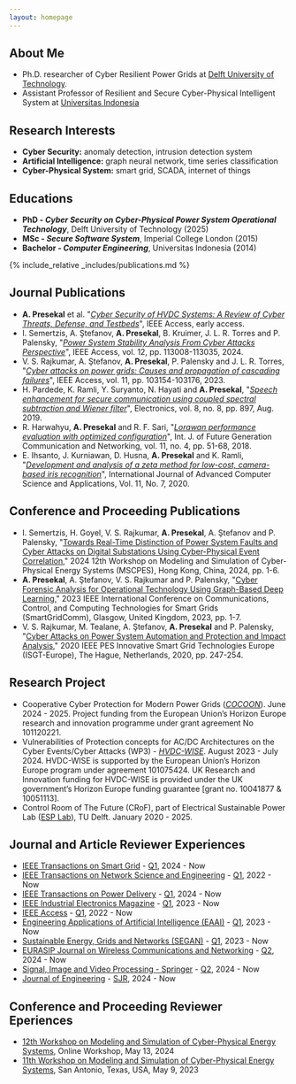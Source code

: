 ```yaml
---
layout: homepage
---
```


## About Me

- Ph.D. researcher of Cyber Resilient Power Grids at [Delft University of Technology](https://research.tudelft.nl/en/persons/a-presekal).
- Assistant Professor of Resilient and Secure Cyber-Physical Intelligent System at [Universitas Indonesia](https://scholar.ui.ac.id/en/persons/alfan-presekal)

## Research Interests

- **Cyber Security:** anomaly detection, intrusion detection system
- **Artificial Intelligence:** graph neural network, time series classification
- **Cyber-Physical System:** smart grid, SCADA, internet of things

## Educations

- **PhD - _Cyber Security on Cyber-Physical Power System Operational Technology_**, Delft University of Technology (2025)
- **MSc - _Secure Software System_**, Imperial College London (2015)
- **Bachelor - _Computer Engineering_**, Universitas Indonesia (2014)

{% include_relative _includes/publications.md %}

## Journal Publications


- **A. Presekal** et al. "[*Cyber Security of HVDC Systems: A Review of Cyber Threats, Defense, and Testbeds*](https://ieeexplore.ieee.org/abstract/document/10741528)", IEEE Access, early access.
- I. Semertzis, A. Ştefanov, **A. Presekal**, B. Kruimer, J. L. R. Torres and P. Palensky, "[*Power System Stability Analysis From Cyber Attacks Perspective*](https://ieeexplore.ieee.org/abstract/document/10634523)", IEEE Access, vol. 12, pp. 113008-113035, 2024.
- V. S. Rajkumar, A. Ştefanov,  **A. Presekal**, P. Palensky and J. L. R. Torres, "[*Cyber attacks on power grids: Causes and propagation of cascading failures*](https://ieeexplore.ieee.org/abstract/document/10256104/)", IEEE Access, vol. 11, pp. 103154-103176, 2023.
- H. Pardede, K. Ramli, Y. Suryanto, N. Hayati and **A. Presekal**, "[*Speech enhancement for secure communication using coupled spectral subtraction and Wiener filter*](https://www.mdpi.com/2079-9292/8/8/897)", Electronics, vol. 8, no. 8, pp. 897, Aug. 2019.
- R. Harwahyu, **A. Presekal** and R. F. Sari, "[*Lorawan performance evaluation with optimized configuration*](https://www.researchgate.net/publication/326739399_LoRaWAN_Performance_Evaluation_with_Optimized_Configuration)", Int. J. of Future Generation Communication and Networking, vol. 11, no. 4, pp. 51-68, 2018.
- E. Ihsanto, J. Kurniawan, D. Husna, **A. Presekal** and K. Ramli, "[*Development and analysis of a zeta method for low-cost, camera-based iris recognition*](https://d1wqtxts1xzle7.cloudfront.net/95745937/Paper_42-Development_and_Analysis_of_a_Zeta_Method-libre.pdf?1671033217=&response-content-disposition=inline%3B+filename%3DDevelopment_and_Analysis_of_a_Zeta_Metho.pdf&Expires=1715936022&Signature=IDyhV6RpNvjt8E13yIfx~qHkg7LrXN1Jtmp6ymGFXB3aKPHms5Pq8~ifLWAdBPovqZzCVJRpyFuRgfG~qfwePRGRIYLorxp4~IH2cVE15v34P965LbWJAy-zRK8KosfctoMyvMTDrnXypGOtL6Ua2cOou5nm5ayg4B2JwNFKgOhbDMm6Lm-1Zv04qk0FDl4XI2HKwluQXTdianMZEKiBkCeHXOZV4gbMNFnRfG7g4~wPqTWZyHQj~-WmkKV8kpjiZ5MJNCwnF6J0pMdIGzFJ-EfjNdRj~vBMeUxZcZmyEZZ8oCVzmuIIVlfYjSEtkZDHT7SKPe2NeaWEqsN3q4nu4w__&Key-Pair-Id=APKAJLOHF5GGSLRBV4ZA)",  International Journal of Advanced Computer Science and Applications, Vol. 11, No. 7, 2020.


## Conference and Proceeding Publications
- I. Semertzis, H. Goyel, V. S. Rajkumar, **A. Presekal**, A. Ştefanov and P. Palensky, "[Towards Real-Time Distinction of Power System Faults and Cyber Attacks on Digital Substations Using Cyber-Physical Event Correlation,](https://ieeexplore.ieee.org/abstract/document/10542753)" 2024 12th Workshop on Modeling and Simulation of Cyber-Physical Energy Systems (MSCPES), Hong Kong, China, 2024, pp. 1-6.
- **A. Presekal**, A. Ştefanov, V. S. Rajkumar and P. Palensky, "[Cyber Forensic Analysis for Operational Technology Using Graph-Based Deep Learning](https://www.researchgate.net/profile/Alfan-Presekal/publication/376293311_Cyber_Forensic_Analysis_for_Operational_Technology_Using_Graph-Based_Deep_Learning/links/658c343d2468df72d3dd4f31/Cyber-Forensic-Analysis-for-Operational-Technology-Using-Graph-Based-Deep-Learning.pdf)," 2023 IEEE International Conference on Communications, Control, and Computing Technologies for Smart Grids (SmartGridComm), Glasgow, United Kingdom, 2023, pp. 1-7.
- V. S. Rajkumar, M. Tealane, A. Ştefanov, **A. Presekal** and P. Palensky, "[Cyber Attacks on Power System Automation and Protection and Impact Analysis,](https://www.researchgate.net/profile/Alfan-Presekal/publication/346808214_Cyber_Attacks_on_Power_System_Automation_and_Protection_and_Impact_Analysis/links/649497288de7ed28ba4cb36c/Cyber-Attacks-on-Power-System-Automation-and-Protection-and-Impact-Analysis.pdf)" 2020 IEEE PES Innovative Smart Grid Technologies Europe (ISGT-Europe), The Hague, Netherlands, 2020, pp. 247-254.

## Research Project
- Cooperative Cyber Protection for Modern Power Grids ([*COCOON*](https://www.cyber-cocoon.eu/)). June 2024 - 2025. Project funding from the European Union’s Horizon Europe research and innovation programme under grant agreement No 101120221.
- Vulnerabilities of Protection concepts for AC/DC Architectures on the Cyber Events/Cyber Attacks (WP3) - [*HVDC-WISE*](https://hvdc-wise.eu/). August 2023 - July 2024. HVDC-WISE is supported by the European Union’s Horizon Europe program under agreement 101075424. UK Research and Innovation funding for HVDC-WISE is provided under the UK government’s Horizon Europe funding guarantee [grant no. 10041877 & 10051113].
- Control Room of The Future (CRoF), part of Electrical Sustainable Power Lab ([ESP Lab](https://www.tudelft.nl/ewi/onderzoek/faciliteiten/esp-lab)), TU Delft. January 2020 - 2025. 



## Journal and Article Reviewer Experiences
- [IEEE Transactions on Smart Grid](https://ieeexplore.ieee.org/xpl/RecentIssue.jsp?punumber=5165411) - [Q1](https://www.scimagojr.com/journalsearch.php?q=19700170610&tip=sid&clean=0), 2024 - Now 
- [IEEE Transactions on Network Science and Engineering](https://ieeexplore.ieee.org/xpl/RecentIssue.jsp?punumber=6488902) - [Q1](https://www.scimagojr.com/journalsearch.php?q=21100372437&tip=sid&clean=0), 2022 - Now 
- [IEEE Transactions on Power Delivery](https://ieeexplore.ieee.org/xpl/RecentIssue.jsp?punumber=61) - [Q1](https://www.scimagojr.com/journalsearch.php?q=17370&tip=sid&clean=0), 2024 - Now 
- [IEEE Industrial Electronics Magazine](https://ieeexplore.ieee.org/xpl/RecentIssue.jsp?punumber=4154573) - [Q1](https://www.scimagojr.com/journalsearch.php?q=5800207505&tip=sid&clean=0), 2023 - Now 
- [IEEE Access](https://ieeexplore.ieee.org/xpl/aboutJournal.jsp?punumber=6287639) - [Q1](https://www.scimagojr.com/journalsearch.php?q=21100374601&tip=sid&clean=0), 2022 - Now 
- [Engineering Applications of Artificial Intelligence (EAAI)](https://www.sciencedirect.com/journal/engineering-applications-of-artificial-intelligence) - [Q1](https://www.scimagojr.com/journalsearch.php?q=24182&tip=sid&clean=0), 2023 - Now 
- [Sustainable Energy, Grids and Networks (SEGAN)](https://www.sciencedirect.com/journal/sustainable-energy-grids-and-networks) - [Q1](https://www.scimagojr.com/journalsearch.php?q=21100371258&tip=sid&clean=0), 2023 - Now 
- [EURASIP Journal on Wireless Communications and Networking](https://jwcn-eurasipjournals.springeropen.com/) - [Q2](https://www.scimagojr.com/journalsearch.php?q=18202&tip=sid&clean=0), 2024 - Now 
- [Signal, Image and Video Processing - Springer](https://link.springer.com/journal/11760) - [Q2](https://www.scimagojr.com/journalsearch.php?q=6200180165&tip=sid&clean=0), 2024 - Now 
- [Journal of Engineering](https://digital-library.theiet.org/journal/joe) - [SJR](https://www.scimagojr.com/journalsearch.php?q=21101041515&tip=sid&clean=0), 2024 - Now


## Conference and Proceeding Reviewer Eperiences
- [12th Workshop on Modeling and Simulation of Cyber-Physical Energy Systems](https://palensky.org/mscpes/2024/), Online Workshop, May 13, 2024
- [11th Workshop on Modeling and Simulation of Cyber-Physical Energy Systems](https://palensky.org/mscpes/2023/), San Antonio, Texas, USA, May 9, 2023

<!-- {% include_relative _includes/services.md %} -->
